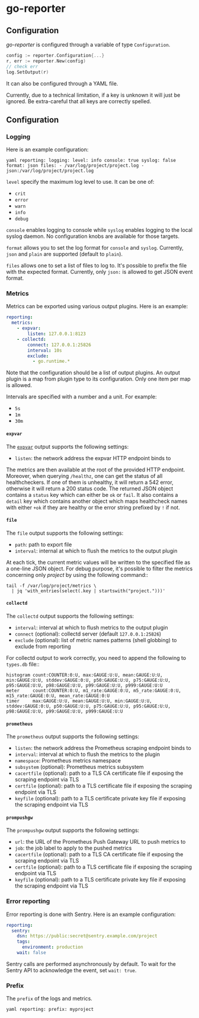# go-reporter

## Configuration

*go-reporter* is configured through a variable of type `Configuration`.

```go
config := reporter.Configuration{...}
r, err := reporter.New(config)
// check err
log.SetOutput(r)
```

It can also be configured through a YAML file.

Currently, due to a technical limitation, if a key is unknown it will
just be ignored. Be extra-careful that all keys are correctly spelled.

## Configuration

### Logging

Here is an example configuration:

``yaml
reporting:
  logging:
    level: info
    console: true
    syslog: false
    format: json
    files:
      - /var/log/project/project.log
      - json:/var/log/project/project.log
``

`level` specify the maximum log level to use. It can be one of:

 - `crit`
 - `error`
 - `warn`
 - `info`
 - `debug`

`console` enables logging to console while `syslog` enables
logging to the local syslog daemon. No configuration knobs are
available for those targets.

`format` allows you to set the log format for `console` and `syslog`. Currently, `json` and `plain` are supported (default to `plain`).

`files` allows one to set a list of files to log to. It's possible
to prefix the file with the expected format. Currently, only `json:`
is allowed to get JSON event format.

### Metrics

Metrics can be exported using various output plugins. Here is an example:

```yaml
reporting:
  metrics:
    - expvar:
        listen: 127.0.0.1:8123
    - collectd:
        connect: 127.0.0.1:25826
        interval: 10s
        exclude:
          - go.runtime.*
```

Note that the configuration should be a list of output plugins. An
output plugin is a map from plugin type to its configuration. Only one
item per map is allowed.

Intervals are specified with a number and a unit. For example:

 * `5s`
 * `1m`
 * `30m`

#### `expvar`

The [`expvar`](https://pkg.go.dev/expvar) output supports the following
settings:

 * `listen`: the network address the expvar HTTP endpoint binds to

The metrics are then available at the root of the provided HTTP
endpoint. Moreover, when querying `/healthz`, one can get the status
of all healthcheckers. If one of them is unhealthy, it will return a
542 error, otherwise it will return a 200 status code. The returned
JSON object contains a `status` key which can either be `ok` or
`fail`. It also contains a `detail` key which contains another
object which maps healthcheck names with either `+ok` if they are
healthy or the error string prefixed by `!` if not.

#### `file`

The `file` output supports the following settings:

 * `path`: path to export file
 * `interval`: internal at which to flush the metrics to the output plugin

At each tick, the current metric values will be written to the
specified file as a one-line JSON object. For debug purpose, it's
possible to filter the metrics concerning only *project*
by using the following command::

```
tail -f /var/log/project/metrics \
  | jq 'with_entries(select(.key | startswith("project.")))'
```

#### `collectd`

The `collectd` output supports the following settings:

 * `interval`: interval at which to flush metrics to the output plugin
 * `connect` (optional): collectd server (default `127.0.0.1:25826`)
 * `exclude` (optional): list of metric names patterns (shell globbing) to exclude from reporting

For collectd output to work correctly, you need to append the
following to `types.db` file::

```
histogram count:COUNTER:0:U, max:GAUGE:U:U, mean:GAUGE:U:U, min:GAUGE:U:U, stddev:GAUGE:0:U, p50:GAUGE:U:U, p75:GAUGE:U:U, p95:GAUGE:U:U, p98:GAUGE:U:U, p99:GAUGE:U:U, p999:GAUGE:U:U
meter     count:COUNTER:0:U, m1_rate:GAUGE:0:U, m5_rate:GAUGE:0:U, m15_rate:GAUGE:0:U, mean_rate:GAUGE:0:U
timer     max:GAUGE:U:U, mean:GAUGE:U:U, min:GAUGE:U:U, stddev:GAUGE:0:U, p50:GAUGE:U:U, p75:GAUGE:U:U, p95:GAUGE:U:U, p98:GAUGE:U:U, p99:GAUGE:U:U, p999:GAUGE:U:U
```

#### `prometheus`

The `prometheus` output supports the following settings:

* `listen`: the network address the Prometheus scraping endpoint binds to
* `interval`: interval at which to flush the metrics to the plugin
* `namespace`: Prometheus metrics namespace
* `subsystem` (optional): Prometheus metrics subsystem
* `cacertfile` (optional): path to a TLS CA certificate file if exposing the scraping endpoint via TLS
* `certfile` (optional): path to a TLS certificate file if exposing the scraping endpoint via TLS
* `keyfile` (optional): path to a TLS certificate private key file if exposing the scraping endpoint via TLS

#### `prompushgw`

The `prompushgw` output supports the following settings:

* `url`: the URL of the Prometheus Push Gateway URL to push metrics to
* `job`: the job label to apply to the pushed metrics
* `cacertfile` (optional): path to a TLS CA certificate file if exposing the scraping endpoint via TLS
* `certfile` (optional): path to a TLS certificate file if exposing the scraping endpoint via TLS
* `keyfile` (optional): path to a TLS certificate private key file if exposing the scraping endpoint via TLS

### Error reporting

Error reporting is done with Sentry. Here is an example configuration:

```yaml
reporting:
  sentry:
    dsn: https://public:secret@sentry.example.com/project
    tags:
      environment: production
    wait: false
```

Sentry calls are performed asynchronously by default. To wait for the Sentry
API to acknowledge the event, set `wait: true`.

### Prefix

The `prefix` of the logs and metrics.

``yaml
reporting:
  prefix: myproject
``
